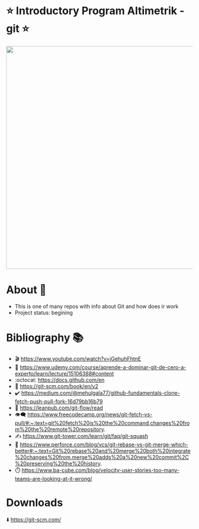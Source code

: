 # :star: Introductory Program Altimetrik - git :star:

<img src="https://www.campusmvp.es/recursos/image.axd?picture=/2020/2T/git-post-blog.png" width=600px>

# About :eyes:
* This is one of many repos with info about Git and how does ir work
* Project status: begining

# Bibliography :books:
* :clapper: https://www.youtube.com/watch?v=jGehuhFhtnE
* :memo: https://www.udemy.com/course/aprende-a-dominar-git-de-cero-a-experto/learn/lecture/15106388#content
* :octocat: https://docs.github.com/en
* :speech_balloon: https://git-scm.com/book/en/v2
* :heavy_check_mark: https://medium.com/@mehulgala77/github-fundamentals-clone-fetch-push-pull-fork-16d79bb16b79
* :scroll: https://leanpub.com/git-flow/read
* :eye_speech_bubble: https://www.freecodecamp.org/news/git-fetch-vs-pull/#:~:text=git%20fetch%20is%20the%20command,changes%20from%20the%20remote%20repository.
* :writing_hand: https://www.git-tower.com/learn/git/faq/git-squash
* :ticket: https://www.perforce.com/blog/vcs/git-rebase-vs-git-merge-which-better#:~:text=Git%20rebase%20and%20merge%20both%20integrate%20changes%20from,merge%20adds%20a%20new%20commit%2C%20preserving%20the%20history.
* :stopwatch: https://www.ba-cube.com/blog/velocity-user-stories-too-many-teams-are-looking-at-it-wrong/


# Downloads
:arrow_down: https://git-scm.com/


